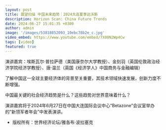 ```yaml
---
layout: post
title: 展望扫描 中国未来趋势｜2024大连夏季达沃斯
description: Horizon Scan: China Future Trends
date: 2024-06-27 15:01:35 +0300
author: admin
image: '/images/53818852093_10ebc78b2e_c.jpg'
video_embed: https://www.youtube.com/embed/7X08N2Wp4Cw
tags: [video]
featured: true
---
```

演讲嘉宾：埃斯瓦尔·普拉萨德（美国康奈尔大学教授）、金刻羽（英国伦敦政治经济学院经济学教授）、唐·温兰（英国《经济学人》中国商务与金融编辑）

了解中国这一全球主要经济体的背景至关重要，其技术领域快速发展，创新力度不断增强。

中国最关键的社会经济趋势是什么？这些趋势对世界意味着什么？

演讲嘉宾将于2024年6月27日在中国大连国际会议中心“Betazone”会议室举办的“新领军者年会”中发表演讲。

* 版权所有：世界经济论坛/雅各布·波拉塞克
